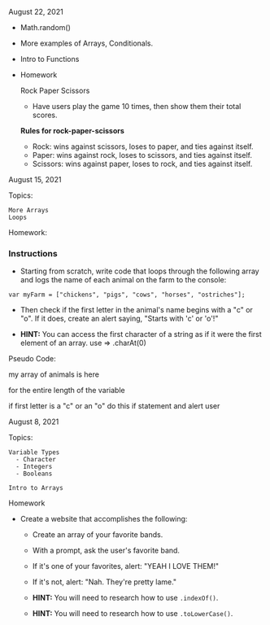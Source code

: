 August 22, 2021

  - Math.random()
  - More examples of Arrays, Conditionals.
  - Intro to Functions

  - Homework
  
    Rock Paper Scissors

    * Have users play the game 10 times, then show them their total scores.

    **Rules for rock-paper-scissors**

    * Rock: wins against scissors, loses to paper, and ties against itself.
    * Paper: wins against rock, loses to scissors, and ties against itself.
    * Scissors: wins against paper, loses to rock, and ties against itself.

August 15, 2021

  Topics: 

    More Arrays
    Loops

  Homework: 

  ### Instructions

  * Starting from scratch, write code that loops through the following array and logs the name of each animal on the farm to the console:

  ```
  var myFarm = ["chickens", "pigs", "cows", "horses", "ostriches"];
  ```

  * Then check if the first letter in the animal's name begins with a "c" or "o". If it does, create an alert saying, "Starts with 'c' or 'o'!"

  * **HINT:** You can access the first character of a string as if it were the first element of an array.
              use => .charAt(0)

Pseudo Code:

my array of animals is here 

for the entire length of the variable

  if first letter is a "c" or an "o"
    do this if statement and alert user

August 8, 2021

  Topics: 

    Variable Types
      - Character
      - Integers
      - Booleans

    Intro to Arrays

Homework

* Create a website that accomplishes the following:

  * Create an array of your favorite bands.

  * With a prompt, ask the user's favorite band.

  * If it's one of your favorites, alert: "YEAH I LOVE THEM!"

  * If it's not, alert: "Nah. They're pretty lame."

  * **HINT:**  You will need to research how to use `.indexOf()`.

  * **HINT:** You will need to research how to use `.toLowerCase()`.





